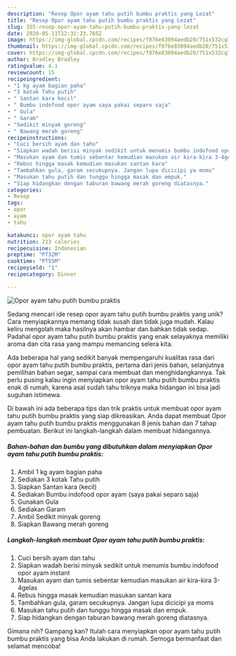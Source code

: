 ```yaml
---
description: "Resep Opor ayam tahu putih bumbu praktis yang Lezat"
title: "Resep Opor ayam tahu putih bumbu praktis yang Lezat"
slug: 355-resep-opor-ayam-tahu-putih-bumbu-praktis-yang-lezat
date: 2020-05-11T12:32:23.765Z
image: https://img-global.cpcdn.com/recipes/f076e83094aedb20/751x532cq70/opor-ayam-tahu-putih-bumbu-praktis-foto-resep-utama.jpg
thumbnail: https://img-global.cpcdn.com/recipes/f076e83094aedb20/751x532cq70/opor-ayam-tahu-putih-bumbu-praktis-foto-resep-utama.jpg
cover: https://img-global.cpcdn.com/recipes/f076e83094aedb20/751x532cq70/opor-ayam-tahu-putih-bumbu-praktis-foto-resep-utama.jpg
author: Bradley Bradley
ratingvalue: 4.1
reviewcount: 15
recipeingredient:
- "1 kg ayam bagian paha"
- "3 kotak Tahu putih"
- " Santan kara kecil"
- " Bumbu indofood opor ayam saya pakai separo saja"
- " Gula"
- " Garam"
- "Sedikit minyak goreng"
- " Bawang merah goreng"
recipeinstructions:
- "Cuci bersih ayam dan tahu"
- "Siapkan wadah berisi minyak sedikit untuk menumis bumbu indofood opor ayam instant"
- "Masukan ayam dan tumis sebentar kemudian masukan air kira-kira 3-4gelas"
- "Rebus hingga masak kemudian masukan santan kara"
- "Tambahkan gula, garam secukupnya. Jangan lupa dicicipi ya moms"
- "Masukan tahu putih dan tunggu hingga masak dan empuk."
- "Siap hidangkan dengan taburan bawang merah goreng diatasnya."
categories:
- Resep
tags:
- opor
- ayam
- tahu

katakunci: opor ayam tahu 
nutrition: 213 calories
recipecuisine: Indonesian
preptime: "PT32M"
cooktime: "PT55M"
recipeyield: "1"
recipecategory: Dinner

---
```



![Opor ayam tahu putih bumbu praktis](https://img-global.cpcdn.com/recipes/f076e83094aedb20/751x532cq70/opor-ayam-tahu-putih-bumbu-praktis-foto-resep-utama.jpg)

Sedang mencari ide resep opor ayam tahu putih bumbu praktis yang unik? Cara menyiapkannya memang tidak susah dan tidak juga mudah. Kalau keliru mengolah maka hasilnya akan hambar dan bahkan tidak sedap. Padahal opor ayam tahu putih bumbu praktis yang enak selayaknya memiliki aroma dan cita rasa yang mampu memancing selera kita.

Ada beberapa hal yang sedikit banyak mempengaruhi kualitas rasa dari opor ayam tahu putih bumbu praktis, pertama dari jenis bahan, selanjutnya pemilihan bahan segar, sampai cara membuat dan menghidangkannya. Tak perlu pusing kalau ingin menyiapkan opor ayam tahu putih bumbu praktis enak di rumah, karena asal sudah tahu triknya maka hidangan ini bisa jadi suguhan istimewa.




Di bawah ini ada beberapa tips dan trik praktis untuk membuat opor ayam tahu putih bumbu praktis yang siap dikreasikan. Anda dapat membuat Opor ayam tahu putih bumbu praktis menggunakan 8 jenis bahan dan 7 tahap pembuatan. Berikut ini langkah-langkah dalam membuat hidangannya.

<!--inarticleads1-->

##### Bahan-bahan dan bumbu yang dibutuhkan dalam menyiapkan Opor ayam tahu putih bumbu praktis:

1. Ambil 1 kg ayam bagian paha
1. Sediakan 3 kotak Tahu putih
1. Siapkan  Santan kara (kecil)
1. Sediakan  Bumbu indofood opor ayam (saya pakai separo saja)
1. Gunakan  Gula
1. Sediakan  Garam
1. Ambil Sedikit minyak goreng
1. Siapkan  Bawang merah goreng




<!--inarticleads2-->

##### Langkah-langkah membuat Opor ayam tahu putih bumbu praktis:

1. Cuci bersih ayam dan tahu
1. Siapkan wadah berisi minyak sedikit untuk menumis bumbu indofood opor ayam instant
1. Masukan ayam dan tumis sebentar kemudian masukan air kira-kira 3-4gelas
1. Rebus hingga masak kemudian masukan santan kara
1. Tambahkan gula, garam secukupnya. Jangan lupa dicicipi ya moms
1. Masukan tahu putih dan tunggu hingga masak dan empuk.
1. Siap hidangkan dengan taburan bawang merah goreng diatasnya.




Gimana nih? Gampang kan? Itulah cara menyiapkan opor ayam tahu putih bumbu praktis yang bisa Anda lakukan di rumah. Semoga bermanfaat dan selamat mencoba!
